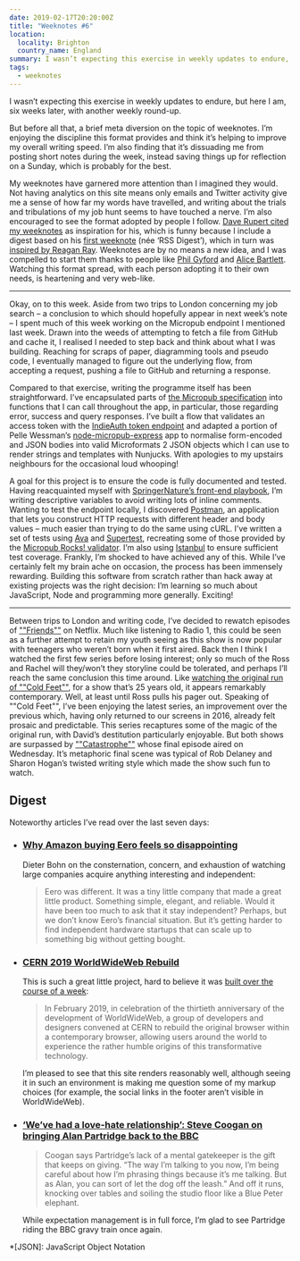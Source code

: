 ```yaml
---
date: 2019-02-17T20:20:00Z
title: "Weeknotes #6"
location:
  locality: Brighton
  country_name: England
summary: I wasn’t expecting this exercise in weekly updates to endure, but here I am, six weeks later, with another weekly round up.
tags:
  - weeknotes
---
```


I wasn’t expecting this exercise in weekly updates to endure, but here I am, six weeks later, with another weekly round-up.

But before all that, a brief meta diversion on the topic of weeknotes. I’m enjoying the discipline this format provides and think it’s helping to improve my overall writing speed. I’m also finding that it’s dissuading me from posting short notes during the week, instead saving things up for reflection on a Sunday, which is probably for the best.

My weeknotes have garnered more attention than I imagined they would. Not having analytics on this site means only emails and Twitter activity give me a sense of how far my words have travelled, and writing about the trials and tribulations of my job hunt seems to have touched a nerve. I’m also encouraged to see the format adopted by people I follow. [Dave Rupert cited my weeknotes][1] as inspiration for his, which is funny because I include a digest based on his [first weeknote][2] (née ‘RSS Digest’), which in turn was [inspired by Reagan Ray][3]. Weeknotes are by no means a new idea, and I was compelled to start them thanks to people like [Phil Gyford][4] and [Alice Bartlett][5]. Watching this format spread, with each person adopting it to their own needs, is heartening and very web-like.

---

Okay, on to this week. Aside from two trips to London concerning my job search – a conclusion to which should hopefully appear in next week’s note – I spent much of this week working on the Micropub endpoint I mentioned last week. Drawn into the weeds of attempting to fetch a file from GitHub and cache it, I realised I needed to step back and think about what I was building. Reaching for scraps of paper, diagramming tools and pseudo code, I eventually managed to figure out the underlying flow, from accepting a request, pushing a file to GitHub and returning a response.

Compared to that exercise, writing the programme itself has been straightforward. I’ve encapsulated parts of [the Micropub specification][6] into functions that I can call throughout the app, in particular, those regarding error, success and query responses. I’ve built a flow that validates an access token with the [IndieAuth token endpoint][7] and adapted a portion of Pelle Wessman’s [node-micropub-express][8] app to normalise form-encoded and JSON bodies into valid Microformats 2 JSON objects which I can use to render strings and templates with Nunjucks. With apologies to my upstairs neighbours for the occasional loud whooping!

A goal for this project is to ensure the code is fully documented and tested. Having reacquainted myself with [SpringerNature’s front-end playbook][9], I’m writing descriptive variables to avoid writing lots of inline comments. Wanting to test the endpoint locally, I discovered [Postman][10], an application that lets you construct HTTP requests with different header and body values – much easier than trying to do the same using cURL. I’ve written a set of tests using [Ava][11] and [Supertest][12], recreating some of those provided by the [Micropub Rocks! validator][13]. I’m also using [Istanbul][14] to ensure sufficient test coverage. Frankly, I’m shocked to have achieved any of this. While I’ve certainly felt my brain ache on occasion, the process has been immensely rewarding. Building this software from scratch rather than hack away at existing projects was the right decision: I’m learning so much about JavaScript, Node and programming more generally. Exciting!

---

Between trips to London and writing code, I’ve decided to rewatch episodes of [""Friends""][15] on Netflix. Much like listening to Radio 1, this could be seen as a further attempt to retain my youth seeing as this show is now popular with teenagers who weren’t born when it first aired. Back then I think I watched the first few series before losing interest; only so much of the Ross and Rachel will they/won’t they storyline could be tolerated, and perhaps I’ll reach the same conclusion this time around. Like [watching the original run of ""Cold Feet""][16], for a show that’s 25 years old, it appears remarkably contemporary. Well, at least until Ross pulls his pager out. Speaking of ""Cold Feet"", I’ve been enjoying the latest series, an improvement over the previous which, having only returned to our screens in 2016, already felt prosaic and predictable. This series recaptures some of the magic of the original run, with David’s destitution particularly enjoyable. But both shows are surpassed by [""Catastrophe""][17] whose final episode aired on Wednesday. It’s metaphoric final scene was typical of Rob Delaney and Sharon Hogan’s twisted writing style which made the show such fun to watch.

## Digest

Noteworthy articles I’ve read over the last seven days:

- ### [Why Amazon buying Eero feels so disappointing][18]

  Dieter Bohn on the consternation, concern, and exhaustion of watching large companies acquire anything interesting and independent:

  > Eero was different. It was a tiny little company that made a great little product. Something simple, elegant, and reliable. Would it have been too much to ask that it stay independent? Perhaps, but we don’t know Eero’s financial situation. But it’s getting harder to find independent hardware startups that can scale up to something big without getting bought.

- ### [CERN 2019 WorldWideWeb Rebuild][19]

  This is such a great little project, hard to believe it was [built over the course of a week][20]:

  > In February 2019, in celebration of the thirtieth anniversary of the development of WorldWideWeb, a group of developers and designers convened at CERN to rebuild the original browser within a contemporary browser, allowing users around the world to experience the rather humble origins of this transformative technology.

  I’m pleased to see that this site renders reasonably well, although seeing it in such an environment is making me question some of my markup choices (for example, the social links in the footer aren’t visible in WorldWideWeb).

- ### [‘We’ve had a love-hate relationship’: Steve Coogan on bringing Alan Partridge back to the BBC][21]

  > Coogan says Partridge’s lack of a mental gatekeeper is the gift that keeps on giving. “The way I’m talking to you now, I’m being careful about how I’m phrasing things because it’s me talking. But as Alan, you can sort of let the dog off the leash.” And off it runs, knocking over tables and soiling the studio floor like a Blue Peter elephant.

  While expectation management is in full force, I’m glad to see Partridge riding the BBC gravy train once again.

[1]: https://daverupert.com/2019/02/weeknotes-2/
[2]: https://daverupert.com/2018/12/rss-digest-no1/
[3]: http://reaganray.com/2018/12/07/digest-1.html
[4]: https://www.gyford.com/phil/writing/tags/weeknotes/
[5]: http://alicebartlett.co.uk/blog/weaknotes
[6]: https://www.w3.org/TR/micropub/
[7]: https://tokens.indieauth.com/token
[8]: https://github.com/voxpelli/node-micropub-express
[9]: https://github.com/springernature/frontend-playbook
[10]: https://www.getpostman.com
[11]: https://github.com/avajs/ava
[12]: https://github.com/visionmedia/supertest
[13]: https://micropub.rocks
[14]: https://istanbul.js.org
[15]: https://en.wikipedia.org/wiki/Friends
[16]: /2016/321/a1/cold_feet/
[17]: https://en.wikipedia.org/wiki/Catastrophe_(2015_TV_series)
[18]: https://www.theverge.com/2019/2/12/18221441/amazon-buying-eero-disappointing
[19]: https://worldwideweb.cern.ch
[20]: https://adactio.com/journal/14821
[21]: https://www.theguardian.com/tv-and-radio/2019/feb/17/steve-coogan-alan-partridge-back-bbc-love-hate-relationship

*[JSON]: JavaScript Object Notation
